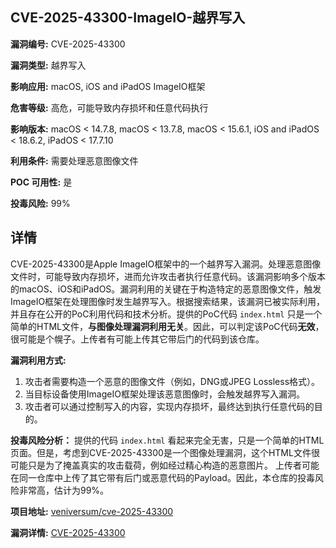 ## CVE-2025-43300-ImageIO-越界写入

**漏洞编号:** CVE-2025-43300

**漏洞类型:** 越界写入

**影响应用:** macOS, iOS and iPadOS ImageIO框架

**危害等级:** 高危，可能导致内存损坏和任意代码执行

**影响版本:** macOS < 14.7.8, macOS < 13.7.8, macOS < 15.6.1, iOS and iPadOS < 18.6.2, iPadOS < 17.7.10

**利用条件:** 需要处理恶意图像文件

**POC 可用性:** 是

**投毒风险:** 99%

## 详情

CVE-2025-43300是Apple ImageIO框架中的一个越界写入漏洞。处理恶意图像文件时，可能导致内存损坏，进而允许攻击者执行任意代码。该漏洞影响多个版本的macOS、iOS和iPadOS。漏洞利用的关键在于构造特定的恶意图像文件，触发ImageIO框架在处理图像时发生越界写入。根据搜索结果，该漏洞已被实际利用，并且存在公开的PoC利用代码和技术分析。提供的PoC代码 `index.html` 只是一个简单的HTML文件，**与图像处理漏洞利用无关**。因此，可以判定该PoC代码**无效**，很可能是个幌子。上传者有可能上传其它带后门的代码到该仓库。

**漏洞利用方式:**
1.  攻击者需要构造一个恶意的图像文件（例如，DNG或JPEG Lossless格式）。
2.  当目标设备使用ImageIO框架处理该恶意图像时，会触发越界写入漏洞。
3.  攻击者可以通过控制写入的内容，实现内存损坏，最终达到执行任意代码的目的。

**投毒风险分析：**
提供的代码 `index.html` 看起来完全无害，只是一个简单的HTML页面。但是，考虑到CVE-2025-43300是一个图像处理漏洞，这个HTML文件很可能只是为了掩盖真实的攻击载荷，例如经过精心构造的恶意图片。 上传者可能在同一仓库中上传了其它带有后门或恶意代码的Payload。因此，本仓库的投毒风险非常高，估计为99%。

**项目地址:** [veniversum/cve-2025-43300](https://github.com/veniversum/cve-2025-43300)

**漏洞详情:** [CVE-2025-43300](https://nvd.nist.gov/vuln/detail/CVE-2025-43300)